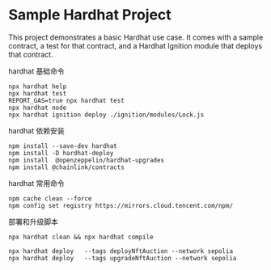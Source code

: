 # Sample Hardhat Project

This project demonstrates a basic Hardhat use case. It comes with a sample contract, a test for that contract, and a Hardhat Ignition module that deploys that contract.

hardhat 基础命令
```shell
npx hardhat help
npx hardhat test
REPORT_GAS=true npx hardhat test
npx hardhat node
npx hardhat ignition deploy ./ignition/modules/Lock.js
```

hardhat 依赖安装
```
npm install --save-dev hardhat
npm install -D hardhat-deploy
npm install  @openzeppelin/hardhat-upgrades 
npm install @chainlink/contracts
```

hardhat 常用命令
```
npm cache clean --force
npm config set registry https://mirrors.cloud.tencent.com/npm/

```

部署和升级脚本
```
npx hardhat clean && npx hardhat compile

npx hardhat deploy   --tags deployNftAuction --network sepolia 
npx hardhat deploy   --tags upgradeNftAuction --network sepolia 

```
